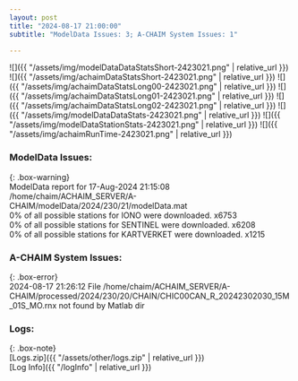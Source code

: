 ```yaml
---
layout: post
title: "2024-08-17 21:00:00"
subtitle: "ModelData Issues: 3; A-CHAIM System Issues: 1"

---
```


![]({{ "/assets/img/modelDataDataStatsShort-2423021.png" | relative_url }})
![]({{ "/assets/img/achaimDataStatsShort-2423021.png" | relative_url }})
![]({{ "/assets/img/achaimDataStatsLong00-2423021.png" | relative_url }})
![]({{ "/assets/img/achaimDataStatsLong01-2423021.png" | relative_url }})
![]({{ "/assets/img/achaimDataStatsLong02-2423021.png" | relative_url }})
![]({{ "/assets/img/modelDataDataStats-2423021.png" | relative_url }})
![]({{ "/assets/img/modelDataStationStats-2423021.png" | relative_url }})
![]({{ "/assets/img/achaimRunTime-2423021.png" | relative_url }})


### ModelData Issues:  
  
{: .box-warning}  
 ModelData report for 17-Aug-2024 21:15:08   
 /home/chaim/ACHAIM_SERVER/A-CHAIM/modelData/2024/230/21/modelData.mat   
 0% of all possible stations for IONO were downloaded. x6753   
 0% of all possible stations for SENTINEL were downloaded. x6208   
 0% of all possible stations for KARTVERKET were downloaded. x1215   
  
### A-CHAIM System Issues:  
  
{: .box-error}  
2024-08-17 21:26:12 File /home/chaim/ACHAIM_SERVER/A-CHAIM/processed/2024/230/20/CHAIN/CHIC00CAN_R_20242302030_15M_01S_MO.rnx not found by Matlab dir  

### Logs:  
  
{: .box-note}  
[Logs.zip]({{ "/assets/other/logs.zip" | relative_url }})  
[Log Info]({{ "/logInfo" | relative_url }})  
